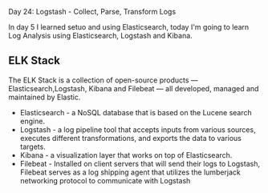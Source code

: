Day 24: Logstash - Collect, Parse, Transform Logs

In day 5 I learned setuo and using Elasticsearch, today I'm going to learn Log Analysis using Elasticsearch, Logstash and Kibana.

## ELK Stack

The ELK Stack is a collection of open-source products — Elasticsearch,Logstash, Kibana and Filebeat — all developed, managed and maintained by Elastic.

- Elasticsearch - a NoSQL database that is based on the Lucene search engine. 
- Logstash - a log pipeline tool that accepts inputs from various sources, executes different transformations, and exports the data to various targets.
- Kibana - a visualization layer that works on top of Elasticsearch. 
- Filebeat - Installed on client servers that will send their logs to Logstash, Filebeat serves as a log shipping agent that utilizes the lumberjack networking protocol to communicate with Logstash
 